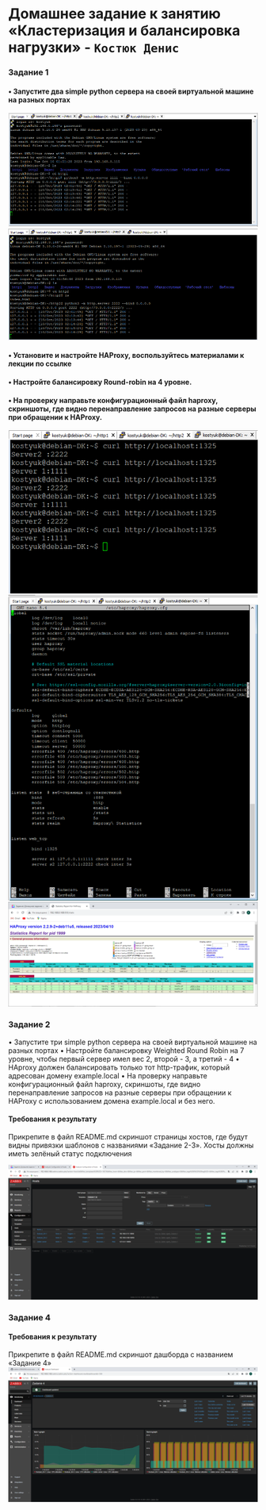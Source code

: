 # Домашнее задание к занятию «Кластеризация и балансировка нагрузки» - `Костюк Денис`

### Задание 1
#### •	Запустите два simple python сервера на своей виртуальной машине на разных портах
![Скрин1](https://github.com/denniskostyuk/balans/blob/main/task_11.png)
![Скрин2](https://github.com/denniskostyuk/balans/blob/main/task_12.png)
#### •	Установите и настройте HAProxy, воспользуйтесь материалами к лекции по ссылке
#### •	Настройте балансировку Round-robin на 4 уровне.
#### •	На проверку направьте конфигурационный файл haproxy, скриншоты, где видно перенаправление запросов на разные серверы при обращении к HAProxy.
![Скрин3](https://github.com/denniskostyuk/balans/blob/main/task_13.png)
![Скрин4](https://github.com/denniskostyuk/balans/blob/main/task_14.png)
![Скрин5](https://github.com/denniskostyuk/balans/blob/main/task_15.png)
   



### Задание 2
•	Запустите три simple python сервера на своей виртуальной машине на разных портах
•	Настройте балансировку Weighted Round Robin на 7 уровне, чтобы первый сервер имел вес 2, второй - 3, а третий - 4
•	HAproxy должен балансировать только тот http-трафик, который адресован домену example.local
•	На проверку направьте конфигурационный файл haproxy, скриншоты, где видно перенаправление запросов на разные серверы при обращении к HAProxy c использованием домена example.local и без него.

#### Требования к результату

Прикрепите в файл README.md скриншот страницы хостов, где будут видны привязки шаблонов с названиями «Задание 2-3». Хосты должны иметь зелёный статус подключения

   ![Скрин1](https://github.com/denniskostyuk/zabbix-2/blob/main/Task_2-3.png)
   



### Задание 4
#### Требования к результату 

Прикрепите в файл README.md скриншот дашборда с названием «Задание 4»
   ![Скрин1](https://github.com/denniskostyuk/zabbix-2/blob/main/task_4.png)
